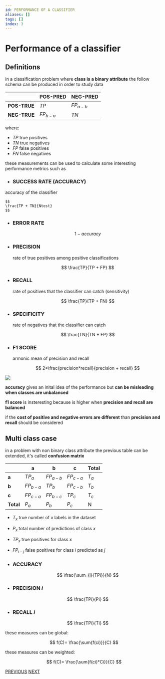 ```yaml
---
id: PERFORMANCE OF A CLASSIFIER
aliases: []
tags: []
index: 3
---
```


# Performance of a classifier


## Definitions

in a classification problem where **class is a binary attribute** the follow schema can be produced in order to study data

|              | POS-PRED   | NEG-PRED   |
| ------------ | ---------- | ---------- |
| **POS-TRUE** | $TP$       | $FP_{a-b}$ |
| **NEG-TRUE** | $FP_{b-a}$ | $TN$       |

where:

- $TP$ true positives
- $TN$ true negatives
- $FP$ false positives
- $FN$ false negatives

these measurements can be used to calculate some interesting performance metrics such as

- ### SUCCESS RATE (ACCURACY)

accuracy of the classifier

	$$
	\frac{TP + TN}{Ntest}
	$$

- ### ERROR RATE

	$$1 - accuracy$$
- ### PRECISION

	rate of true positives among positive classifications

	$$
	\frac{TP}{TP + FP}
	$$


- ### RECALL

	rate of positives that the classifier can catch (sensitivity)

	$$
	\frac{TP}{TP + FN}
	$$

- ### SPECIFICITY

	rate of negatives that the classifier can catch

	$$
	\frac{TN}{TN + FP}
	$$

- ### F1 SCORE

	armonic mean of precision and recall

	$$
	2*\frac{precision*recall}{precision + recall}
	$$

![](assets/datamining/Pasted_image_20231230184224.png)

**accuracy** gives an inital idea of the performance but **can be misleading when classes are unbalanced**

**f1 score** is insteresting because is higher when **precision and recall are balanced**

if the **cost of positive and negative errors are different** than **precision and recall** should be considered

## Multi class case

in a problem with non binary class attribute the previous table can be extended, it's called **confusion matrix**

|           | a        | b        | c        | Total   |
| --------- | -------- | -------- | -------- | ------- |
| **a**     | $TP_{a}$ | $FP_{a-b}$         | $FP_{c-a}$         | $T_{a}$ |
| **b**     | $FP_{b-a}$         | $TP_{b}$ | $FP_{c-b}$         | $T_{b}$ |
| **c**     | $FP_{c-a}$         | $FP_{b-c}$         | $TP_{c}$ | $T_{c}$ |
| **Total** | $P_{a}$         | $P_{b}$         | $P_{c}$         | N       |

- $T_{x}$ true number of $x$ labels in the dataset
- $P_{x}$ total number of predictions of class $x$
- $TP_{x}$ true positives for class $x$
- $FP_{i-j}$ false positives for class $i$ predicted as $j$

- ### ACCURACY

	$$
	\frac{\sum_{i}{TPi}}{N}
	$$
- ### PRECISION $i$

	$$
	\frac{TPi}{Pi}
	$$


- ### RECALL $i$

	$$
	\frac{TPi}{Ti}
	$$

these measures can be global:

$$
f(C)= \frac{\sum{f(ci)}}{C}
$$

these measures can be weighted:

$$
f(C)= \frac{\sum{f(ci)*Ci}}{C}
$$

[PREVIOUS](pages/datamining/classification/training_strategies.md) [NEXT](pages/datamining/classification/decision_trees.md)
